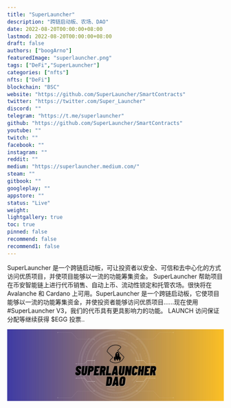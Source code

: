 ```yaml
---
title: "SuperLauncher"
description: "跨链启动板、农场、DAO"
date: 2022-08-20T00:00:00+08:00
lastmod: 2022-08-20T00:00:00+08:00
draft: false
authors: ["boogArno"]
featuredImage: "superlauncher.png"
tags: ["DeFi","SuperLauncher"]
categories: ["nfts"]
nfts: ["DeFi"]
blockchain: "BSC"
website: "https://github.com/SuperLauncher/SmartContracts"
twitter: "https://twitter.com/Super_Launcher"
discord: ""
telegram: "https://t.me/superlauncher"
github: "https://github.com/SuperLauncher/SmartContracts"
youtube: ""
twitch: ""
facebook: ""
instagram: ""
reddit: ""
medium: "https://superlauncher.medium.com/"
steam: ""
gitbook: ""
googleplay: ""
appstore: ""
status: "Live"
weight: 
lightgallery: true
toc: true
pinned: false
recommend: false
recommend1: false
---
```

SuperLauncher 是一个跨链启动板，可让投资者以安全、可信和去中心化的方式访问优质项目，并使项目能够以一流的功能筹集资金。 SuperLauncher 帮助项目在币安智能链上进行代币销售、自动上币、流动性锁定和托管农场。很快将在 Avalanche 和 Cardano 上可用。SuperLauncher 是一个跨链启动板，它使项目能够以一流的功能筹集资金，并使投资者能够访问优质项目......现在使用#SuperLauncher V3，我们的代币具有更具影响力的功能。 LAUNCH 访问保证分配等继续获得 $EGG 投票..

![1500x500](1500x500.jpg)